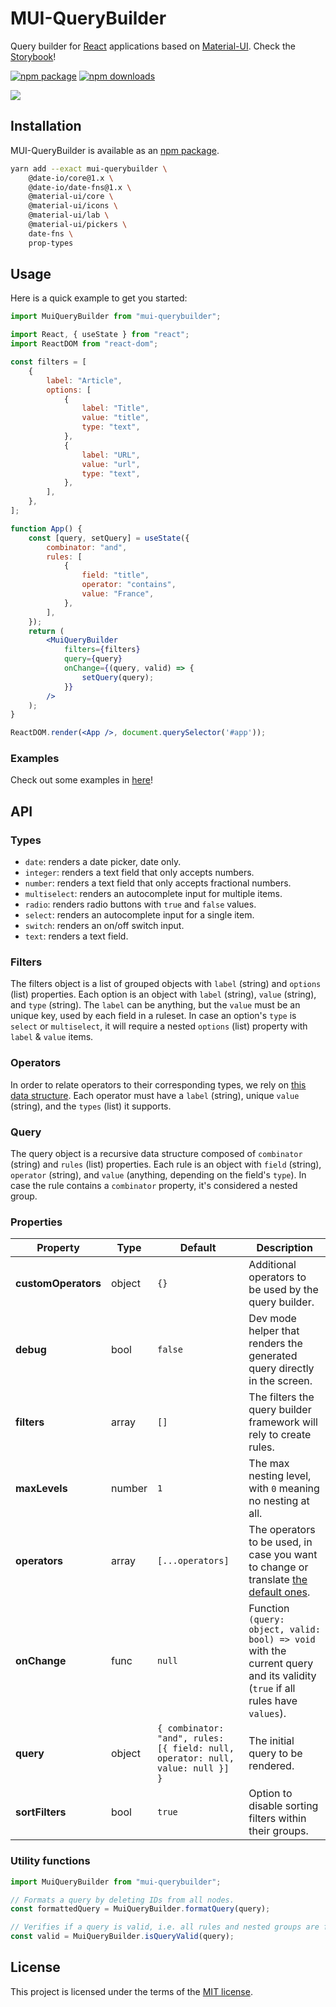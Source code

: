 # MUI-QueryBuilder

Query builder for [React](https://reactjs.org/) applications based on [Material-UI](https://github.com/mui-org/material-ui).
Check the [Storybook](http://tiagofernandez.com/mui-querybuilder/)!

[![npm package](https://img.shields.io/npm/v/mui-querybuilder/latest.svg)](https://www.npmjs.com/package/mui-querybuilder)
[![npm downloads](https://img.shields.io/npm/dm/mui-querybuilder.svg)](https://www.npmjs.com/package/mui-querybuilder)

<img src="https://github.com/tiagofernandez/mui-querybuilder/blob/main/images/mui-querybuilder.png?raw=true">

## Installation

MUI-QueryBuilder is available as an [npm package](https://www.npmjs.com/package/mui-querybuilder).

```sh
yarn add --exact mui-querybuilder \
    @date-io/core@1.x \
    @date-io/date-fns@1.x \
    @material-ui/core \
    @material-ui/icons \
    @material-ui/lab \
    @material-ui/pickers \
    date-fns \
    prop-types
```

## Usage

Here is a quick example to get you started:

```jsx
import MuiQueryBuilder from "mui-querybuilder";

import React, { useState } from "react";
import ReactDOM from "react-dom";

const filters = [
    {
        label: "Article",
        options: [
            {
                label: "Title",
                value: "title",
                type: "text",
            },
            {
                label: "URL",
                value: "url",
                type: "text",
            },
        ],
    },
];

function App() {
    const [query, setQuery] = useState({
        combinator: "and",
        rules: [
            {
                field: "title",
                operator: "contains",
                value: "France",
            },
        ],
    });
    return (
        <MuiQueryBuilder
            filters={filters}
            query={query}
            onChange={(query, valid) => {
                setQuery(query);
            }}
        />
    );
}

ReactDOM.render(<App />, document.querySelector('#app'));
```

### Examples

Check out some examples in [here](http://tiagofernandez.com/mui-querybuilder/)!

## API

### Types

* `date`: renders a date picker, date only.
* `integer`: renders a text field that only accepts numbers.
* `number`: renders a text field that only accepts fractional numbers.
* `multiselect`: renders an autocomplete input for multiple items.
* `radio`: renders radio buttons with `true` and `false` values.
* `select`: renders an autocomplete input for a single item.
* `switch`: renders an on/off switch input.
* `text`: renders a text field.

### Filters

The filters object is a list of grouped objects with `label` (string) and `options` (list) properties.
Each option is an object with `label` (string), `value` (string), and `type` (string).
The `label` can be anything, but the `value` must be an unique key, used by each field in a ruleset.
In case an option's `type` is `select` or `multiselect`, it will require a nested `options` (list) property with `label` & `value` items.

### Operators

In order to relate operators to their corresponding types, we rely on [this data structure](https://github.com/tiagofernandez/mui-querybuilder/blob/master/src/operators.js).
Each operator must have a `label` (string), unique `value` (string), and the `types` (list) it supports.

### Query

The query object is a recursive data structure composed of `combinator` (string) and `rules` (list) properties.
Each rule is an object with `field` (string), `operator` (string), and `value` (anything, depending on the field's `type`).
In case the rule contains a `combinator` property, it's considered a nested group.

### Properties

|Property|Type|Default|Description
|-|-|-|-|
|**customOperators**|object|`{}`|Additional operators to be used by the query builder.
|**debug**|bool|`false`|Dev mode helper that renders the generated query directly in the screen.
|**filters**|array|`[]`|The filters the query builder framework will rely to create rules.
|**maxLevels**|number|`1`|The max nesting level, with `0` meaning no nesting at all.
|**operators**|array|`[...operators]`|The operators to be used, in case you want to change or translate [the default ones](https://github.com/tiagofernandez/mui-querybuilder/blob/master/src/operators.js).
|**onChange**|func|`null`|Function `(query: object, valid: bool) => void` with the current query and its validity (`true` if all rules have `values`).
|**query**|object|`{ combinator: "and", rules: [{ field: null, operator: null, value: null }] }`|The initial query to be rendered.
|**sortFilters**|bool|`true`|Option to disable sorting filters within their groups.

### Utility functions

```js
import MuiQueryBuilder from "mui-querybuilder";

// Formats a query by deleting IDs from all nodes.
const formattedQuery = MuiQueryBuilder.formatQuery(query);

// Verifies if a query is valid, i.e. all rules and nested groups are filled.
const valid = MuiQueryBuilder.isQueryValid(query);
```

## License

This project is licensed under the terms of the [MIT license](/LICENSE).
